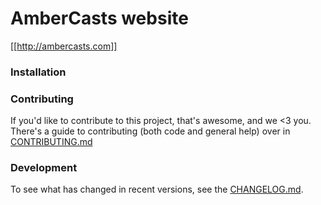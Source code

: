# AmberCasts website

[[http://ambercasts.com]]


### Installation


### Contributing

If you'd like to contribute to this project, that's awesome, and we <3 you. There's a guide to contributing
(both code and general help) over in [CONTRIBUTING.md](CONTRIBUTING.md)


### Development

To see what has changed in recent versions, see the [CHANGELOG.md](CHANGELOG.md).
